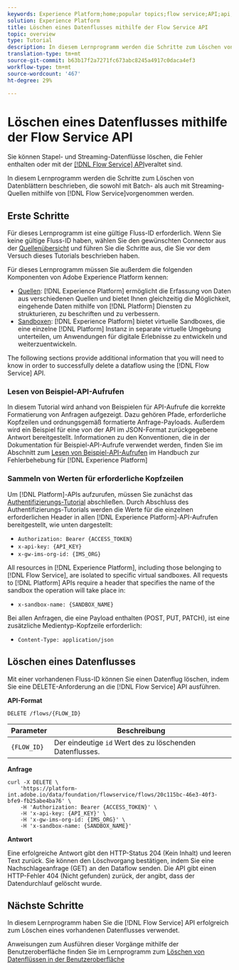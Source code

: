 ```yaml
---
keywords: Experience Platform;home;popular topics;flow service;API;api;delete;delete dataflows
solution: Experience Platform
title: Löschen eines Datenflusses mithilfe der Flow Service API
topic: overview
type: Tutorial
description: In diesem Lernprogramm werden die Schritte zum Löschen von Batch- und Streaming-Datenflüssen mithilfe der Flow Service API beschrieben.
translation-type: tm+mt
source-git-commit: b63b17f2a7271fc673abc8245a4917c0daca4ef3
workflow-type: tm+mt
source-wordcount: '467'
ht-degree: 29%

---
```



# Löschen eines Datenflusses mithilfe der Flow Service API

Sie können Stapel- und Streaming-Datenflüsse löschen, die Fehler enthalten oder mit der [[!DNL Flow Service] API](https://www.adobe.io/apis/experienceplatform/home/api-reference.html#!acpdr/swagger-specs/flow-service.yaml)veraltet sind.

In diesem Lernprogramm werden die Schritte zum Löschen von Datenblättern beschrieben, die sowohl mit Batch- als auch mit Streaming-Quellen mithilfe von [!DNL Flow Service]vorgenommen werden.

## Erste Schritte

Für dieses Lernprogramm ist eine gültige Fluss-ID erforderlich. Wenn Sie keine gültige Fluss-ID haben, wählen Sie den gewünschten Connector aus der [Quellenübersicht](../../home.md) und führen Sie die Schritte aus, die Sie vor dem Versuch dieses Tutorials beschrieben haben.

Für dieses Lernprogramm müssen Sie außerdem die folgenden Komponenten von Adobe Experience Platform kennen:

* [Quellen](../../home.md): [!DNL Experience Platform] ermöglicht die Erfassung von Daten aus verschiedenen Quellen und bietet Ihnen gleichzeitig die Möglichkeit, eingehende Daten mithilfe von [!DNL Platform] Diensten zu strukturieren, zu beschriften und zu verbessern.
* [Sandboxen](../../../sandboxes/home.md): [!DNL Experience Platform] bietet virtuelle Sandboxes, die eine einzelne [!DNL Platform] Instanz in separate virtuelle Umgebung unterteilen, um Anwendungen für digitale Erlebnisse zu entwickeln und weiterzuentwickeln.

The following sections provide additional information that you will need to know in order to successfully delete a dataflow using the [!DNL Flow Service] API.

### Lesen von Beispiel-API-Aufrufen

In diesem Tutorial wird anhand von Beispielen für API-Aufrufe die korrekte Formatierung von Anfragen aufgezeigt. Dazu gehören Pfade, erforderliche Kopfzeilen und ordnungsgemäß formatierte Anfrage-Payloads. Außerdem wird ein Beispiel für eine von der API im JSON-Format zurückgegebene Antwort bereitgestellt. Informationen zu den Konventionen, die in der Dokumentation für Beispiel-API-Aufrufe verwendet werden, finden Sie im Abschnitt zum [Lesen von Beispiel-API-Aufrufen](../../../landing/troubleshooting.md#how-do-i-format-an-api-request) im Handbuch zur Fehlerbehebung für [!DNL Experience Platform]

### Sammeln von Werten für erforderliche Kopfzeilen

Um [!DNL Platform]-APIs aufzurufen, müssen Sie zunächst das [Authentifizierungs-Tutorial](../../../tutorials/authentication.md) abschließen. Durch Abschluss des Authentifizierungs-Tutorials werden die Werte für die einzelnen erforderlichen Header in allen [!DNL Experience Platform]-API-Aufrufen bereitgestellt, wie unten dargestellt:

* `Authorization: Bearer {ACCESS_TOKEN}`
* `x-api-key: {API_KEY}`
* `x-gw-ims-org-id: {IMS_ORG}`

All resources in [!DNL Experience Platform], including those belonging to [!DNL Flow Service], are isolated to specific virtual sandboxes. All requests to [!DNL Platform] APIs require a header that specifies the name of the sandbox the operation will take place in:

* `x-sandbox-name: {SANDBOX_NAME}`

Bei allen Anfragen, die eine Payload enthalten (POST, PUT, PATCH), ist eine zusätzliche Medientyp-Kopfzeile erforderlich:

* `Content-Type: application/json`

## Löschen eines Datenflusses

Mit einer vorhandenen Fluss-ID können Sie einen Datenflug löschen, indem Sie eine DELETE-Anforderung an die [!DNL Flow Service] API ausführen.

**API-Format**

```http
DELETE /flows/{FLOW_ID}
```

| Parameter | Beschreibung |
| --------- | ----------- |
| `{FLOW_ID}` | Der eindeutige `id` Wert des zu löschenden Datenflusses. |

**Anfrage**

```shell
curl -X DELETE \
    'https://platform-int.adobe.io/data/foundation/flowservice/flows/20c115bc-46e3-40f3-bfe9-fb25abe4ba76' \
    -H 'Authorization: Bearer {ACCESS_TOKEN}' \
    -H 'x-api-key: {API_KEY}' \
    -H 'x-gw-ims-org-id: {IMS_ORG}' \
    -H 'x-sandbox-name: {SANDBOX_NAME}'
```

**Antwort**

Eine erfolgreiche Antwort gibt den HTTP-Status 204 (Kein Inhalt) und leeren Text zurück. Sie können den Löschvorgang bestätigen, indem Sie eine Nachschlageanfrage (GET) an den Dataflow senden. Die API gibt einen HTTP-Fehler 404 (Nicht gefunden) zurück, der angibt, dass der Datendurchlauf gelöscht wurde.

## Nächste Schritte

In diesem Lernprogramm haben Sie die [!DNL Flow Service] API erfolgreich zum Löschen eines vorhandenen Datenflusses verwendet.

Anweisungen zum Ausführen dieser Vorgänge mithilfe der Benutzeroberfläche finden Sie im Lernprogramm zum [Löschen von Datenflüssen in der Benutzeroberfläche](../../tutorials/ui/delete.md)
